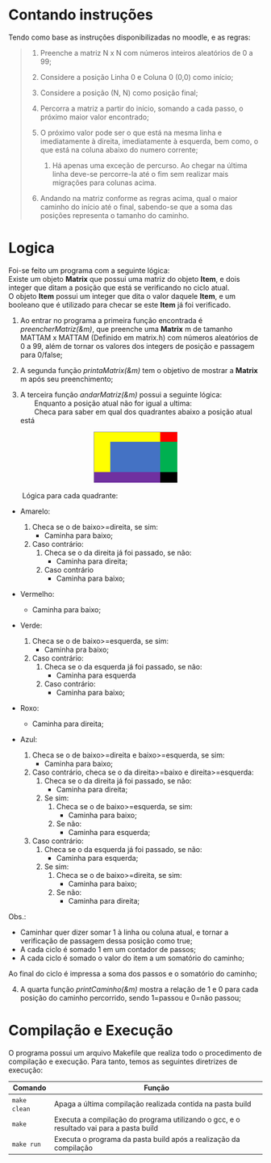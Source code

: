# Contando instruções
Tendo como base as instruções disponibilizadas no moodle, e as regras:

>1. Preenche a matriz N x N com números inteiros aleatórios de 0 a 99;
>
>2. Considere a posição Linha 0 e Coluna 0 (0,0) como início;
>
>3. Considere a posição (N, N) como posição final;
>
>4. Percorra a matriz a partir do início, somando a cada passo, o próximo maior valor encontrado;
>
>5. O próximo valor pode ser o que está na mesma linha e imediatamente à direita, imediatamente à esquerda, bem como, o que está na coluna abaixo do numero corrente;
>
>    1. Há apenas uma exceção de percurso. Ao chegar na última linha deve-se percorre-la até o fim sem realizar mais migrações para colunas acima. 
>
>6. Andando na matriz conforme as regras acima, qual o maior caminho do início até o final, sabendo-se que a soma das posições representa o tamanho do caminho.

# Logica
Foi-se feito um programa com a seguinte lógica:    
Existe um objeto **Matrix** que possui uma matriz do objeto **Item**, e dois integer que ditam a posição que está se verificando no ciclo atual.     
O objeto **Item** possui um integer que dita o valor daquele **Item**, e um booleano que é utilizado para checar se este **Item** já foi verificado.    
<p></p>

1) Ao entrar no programa a primeira função encontrada é *preencherMatriz(&m)*, que preenche uma **Matrix** m de tamanho MATTAM x MATTAM (Definido em matrix.h) com números aleatórios de 0 a 99, além de tornar os valores dos integers de posição e passagem para 0/false;    

2) A segunda função *printaMatrix(&m)* tem o objetivo de mostrar a **Matrix** m após seu preenchimento;     

3) A terceira função *andarMatriz(&m)* possui a seguinte lógica:    
         &nbsp;&nbsp;&nbsp;&nbsp;&nbsp;&nbsp;&nbsp;Enquanto a posição atual não for igual a ultima:     
         &nbsp;&nbsp;&nbsp;&nbsp;&nbsp;&nbsp;&nbsp;Checa para saber em qual dos quadrantes abaixo a posição atual está     
<p align="center">
<img src="img/Quadrantes_matriz.png"/> 
</p>
&nbsp;&nbsp;&nbsp;&nbsp;&nbsp;&nbsp;&nbsp;Lógica para cada quadrante:

- Amarelo: 
    1. Checa se o de baixo>=direita, se sim:
        - Caminha para baixo;
    2. Caso contrário:
        1. Checa se o da direita já foi passado, se não:
            - Caminha para direita;
        2. Caso contrário 
            - Caminha para baixo;

- Vermelho: 
    - Caminha para baixo;

- Verde: 
    1. Checa se o de baixo>=esquerda, se sim:
        - Caminha pra baixo;
    2. Caso contrário:
        1. Checa se o da esquerda já foi passado, se não:
            - Caminha para esquerda
        2. Caso contrário:
            - Caminha para baixo;

- Roxo: 
    - Caminha para direita;

- Azul:
    1. Checa se o de baixo>=direita e baixo>=esquerda, se sim:
        - Caminha para baixo;
    2. Caso contrário, checa se o da direita>=baixo e direita>=esquerda:
        1. Checa se o da direita já foi passado, se não:
            - Caminha para direita;
        2. Se sim:
            1. Checa se o de baixo>=esquerda, se sim:
                - Caminha para baixo;
            2. Se não:
                - Caminha para esquerda;
    3. Caso contrário:
        1. Checa se o da esquerda já foi passado, se não:
            - Caminha para esquerda;
        2. Se sim:
            1. Checa se o de baixo>=direita, se sim:
                - Caminha para baixo;
            2. Se não:
                - Caminha para direita;   
  
Obs.:    
- Caminhar quer dizer somar 1 à linha ou coluna atual, e tornar a verificação de passagem dessa posição como true;
- A cada ciclo é somado 1 em um contador de passos;
- A cada ciclo é somado o valor do item a um somatório do caminho;
<p align="justify">
Ao final do ciclo é impressa a soma dos passos e o somatório do caminho;
</p>

4) A quarta função *printCaminho(&m)* mostra a relação de 1 e 0 para cada posição do caminho percorrido, sendo 1=passou e 0=não passou;

# Compilação e Execução

O programa possui um arquivo Makefile que realiza todo o procedimento de compilação e execução. Para tanto, temos as seguintes diretrizes de execução:


| Comando                |  Função                                                                                           |                     
| -----------------------| ------------------------------------------------------------------------------------------------- |
|  `make clean`          | Apaga a última compilação realizada contida na pasta build                                        |
|  `make`                | Executa a compilação do programa utilizando o gcc, e o resultado vai para a pasta build           |
|  `make run`            | Executa o programa da pasta build após a realização da compilação                                 |
